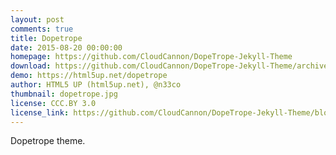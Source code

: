 ```yaml
---
layout: post
comments: true
title: Dopetrope
date: 2015-08-20 00:00:00
homepage: https://github.com/CloudCannon/DopeTrope-Jekyll-Theme
download: https://github.com/CloudCannon/DopeTrope-Jekyll-Theme/archive/master.zip
demo: https://html5up.net/dopetrope
author: HTML5 UP (html5up.net), @n33co
thumbnail: dopetrope.jpg
license: CCC.BY 3.0
license_link: https://github.com/CloudCannon/DopeTrope-Jekyll-Theme/blob/master/LICENSE.txt
---
```


Dopetrope theme.
